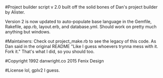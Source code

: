 #Project builder script v 2.0 built off the solid bones of Dan's project builder by Alister.

Version 2 is now updated to auto-populate base language in the Gemfile, Rakefile, app.rb, layout.erb, and database.yml.
Should work on pretty much anything but windows.

#Maintainers:
Check out project_make.rb to see the legacy of this code.  As Dan said in the original README "Like I guess whoevers trynna mess with it. Fork it." That's what I did, so you should too.

#Copyright
1992 danwright.co
2015 Fenix Design

#License
lol, gplv2 I guess.
